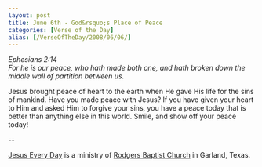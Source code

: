 ```yaml
---
layout: post
title: June 6th - God&rsquo;s Place of Peace
categories: [Verse of the Day]
alias: [/VerseOfTheDay/2008/06/06/]
---
```


_Ephesians 2:14  
For he is our peace, who hath made both one, and hath broken down
the middle wall of partition between us._

Jesus brought peace of heart to the earth when He gave His life for
the sins of mankind. Have you made peace with Jesus? If you have given
your heart to Him and asked Him to forgive your sins, you have a peace
today that is better than anything else in this world. Smile, and show
off your peace today!

 --

<a href=http://jesuseveryday.net>Jesus Every Day</a> is a ministry of <a href=http://rodgersbaptist.net>Rodgers Baptist Church</a> in Garland, Texas.
